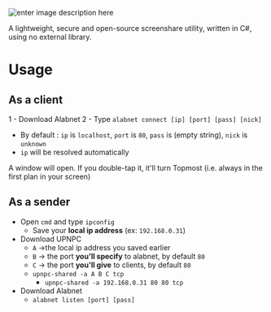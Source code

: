 ![enter image description here](https://i.imgur.com/mlUgail.jpg)

A lightweight, secure and open-source screenshare utility, written in C#, using no external library.
# Usage
## As a client
1 - Download Alabnet
2 - Type `alabnet connect [ip] [port] [pass] [nick]`
 - By default : `ip` is `localhost`, `port` is `80`, `pass` is (empty string), `nick` is `unknown`
 - `ip` will be resolved automatically

A window will open. If you double-tap it, it'll turn Topmost (i.e. always in the first plan in your screen)

## As a sender
 - Open `cmd` and type `ipconfig`
	 - Save your **local ip address** (ex: `192.168.0.31`)
 - Download UPNPC
	 - `A` ->the local ip address you saved earlier
	 - `B` -> the port **you'll specify** to alabnet, by default `80`
	 - `C` -> the port **you'll give** to clients, by default `80`
	 - `upnpc-shared -a A B C tcp`
		 - `upnpc-shared -a 192.168.0.31 80 80 tcp`
- Download Alabnet
	- `alabnet listen [port] [pass]`
